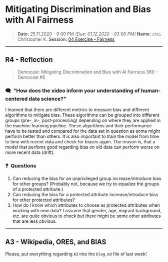 # Mitigating Discrimination and Bias with AI Fairness
> **Date:** 25.11.2020 - 9:00 PM *(Due: 01.12.2020 - 03:00 PM)*
> **Name:** `chki` Christopher K.
> **Session:** [04 Exercise - Fairness](https://github.com/FUB-HCC/hcds-winter-2020/wiki/04_exercise)   
----

## R4 - Reflection
> Democast: Mitigating Discrimination and Bias with AI Fairness 360 - Democast #5

### 🗨️&nbsp; "How does the video inform your understanding of human-centered data science?"  
I learned that there are different metrics to measure bias and different algorithms to mitigate bias. These algorithms can be grouped into different groups (pre-, in-, post-processing) depending on where they are applied in the machine learning pipeline. These algorithms and their performance have to be tested and compared for the data set in question as some might perform better than others. It is also important to train the model from time to time with recent data and check for biases again. The reason is, that a model that perfoms good regarding bias on old data can perform worse on more recent data (drift).

### ❓&nbsp; Questions
1. Can reducing the bias for an unprivileged group increase/introduce bias for other groups? (Probably not, because we try to equalize the groups of a protected attribute.)
1. Can reducing the bias for a protected attribute increase/introduce bias for other protected attributes?
1. How do I know which attributes to choose as protected attributes when working with new data? I assume that gender, age, migrant background, etc. are quite obvious to check but there might be some other attributes that are less obvious.

***

## A3 - Wikipedia, ORES, and BIAS
Please, put everything regarding `A3` into the `blog.md` file of last week!
